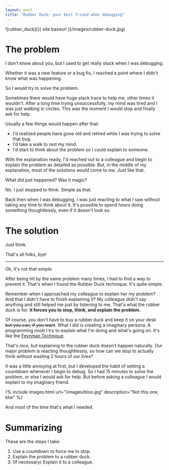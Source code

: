 ```yaml
---
layout: post
title: "Rubber Duck: your best friend when debugging"
---
```


![rubber_duck]({{ site.baseurl }}/images/rubber-duck.jpg)

# The problem

I don't know about you, but I used to get really stuck when I was debugging.

Whether it was a new feature or a bug fix, I reached a point where I didn't know what was happening. 

So I would try to solve the problem. 

Sometimes there would have huge stack trace to help me, other times it wouldn't. After a long time trying unsuccessfully, my mind was tired and I was just walking in circles. This was the moment I would stop and finally ask for help.

Usually a few things would happen after that:
* I'd realized people have gone old and retired while I was trying to solve that bug.
* I'd take a walk to rest my mind.
* I'd start to think about the problem so I could explain to someone.

With the explanation ready, I'd reached out to a colleague and begin to explain the problem as detailed as possible. But, in the middle of my explanation, most of the solutions would come to me. Just like that.

What did just happened? Was it magic?

No. I just stopped to think. Simple as that.

Back then when I was debugging, I was just reacting to what I saw without taking any time to think about it. It's possible to spend hours doing something thoughtlessly, even if it doesn't look so.

# The solution

Just think.

That's all folks, bye!

---

Ok, it's not that simple.

After being hit by the same problem many times, I had to find a way to prevent it. That's when I found the Rubber Duck technique. It's quite simple. 

Remember when I approached my colleague to explain her my problem? And that I didn't have to finish explaining it? My colleague didn't say anything and still helped me just by listening to me. That's what the rubber duck is for: **it forces you to stop, think, and explain the problem.**

Of course, you don't have to buy a rubber duck and keep it on your desk ~~but you can, if you want~~. What I did is creating a imaginary persona. A programming noob I try to explain what I'm doing and what's going on. It's like the <a href="https://fs.blog/2012/04/feynman-technique/" target="_blank">Feynman Technique</a>.

That's nice, but explaining to the rubber duck doesn't happen naturally. Our major problem is reacting thoughtlessly, so how can we stop to actually think without wasting 2 hours of our lives?

It was a little annoying at first, but I developed the habit of setting a countdown whenever I begin to debug. So I had 15 minutes to solve the problem, or else I would ask for help. But before asking a colleague I would explain to my imaginary friend.

{% include images.html url="/images/bloo.jpg" description="Not this one, btw" %}

And most of the time that's what I needed.

# Summarizing
These are the steps I take:
1. Use a countdown to force me to stop.
2. Explain the problem to a rubber duck.
3. (If necessary) Explain it to a colleague.